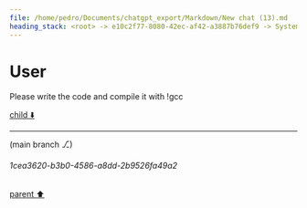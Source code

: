 ```yaml
---
file: /home/pedro/Documents/chatgpt_export/Markdown/New chat (13).md
heading_stack: <root> -> e10c2f77-8080-42ec-af42-a3887b76def9 -> System -> 83d65b0b-2baa-449b-b718-d2b8cc114684 -> System -> aaa2bcea-4758-4eec-8700-5edd0f828f38 -> User -> Goals: -> C Code: -> Python CFFI Code: -> Testing: -> a9dd4a4e-dd38-41a0-8a1c-7cd1ec1322d7 -> Assistant -> aaa2c495-7caa-41da-b556-f4724b700e29 -> User
---
```

# User

Please write the code and compile it with !gcc 

[child ⬇️](#1cea3620-b3b0-4586-a8dd-2b9526fa49a2)

---

(main branch ⎇)
###### 1cea3620-b3b0-4586-a8dd-2b9526fa49a2
[parent ⬆️](#aaa2c495-7caa-41da-b556-f4724b700e29)
